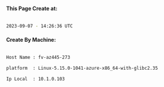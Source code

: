 
   
#### This Page Create at:

```bash

2023-09-07 - 14:26:36 UTC

```

#### Create By Machine:

```bash

Host Name : fv-az445-273

platform  : Linux-5.15.0-1041-azure-x86_64-with-glibc2.35

Ip Local  : 10.1.0.103

```

